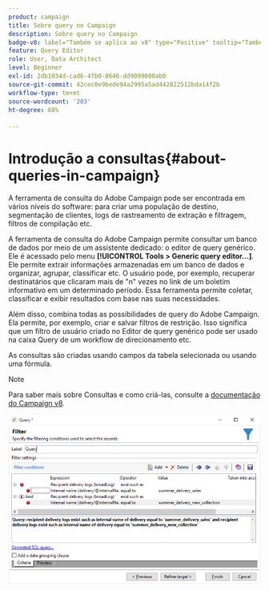 ```yaml
---
product: campaign
title: Sobre query no Campaign
description: Sobre query no Campaign
badge-v8: label="Também se aplica ao v8" type="Positive" tooltip="Também se aplica ao Campaign v8"
feature: Query Editor
role: User, Data Architect
level: Beginner
exl-id: 2db1034d-cad6-4fb0-8646-dd9099080ab0
source-git-commit: 42cec0e9bede94a2995a5ad442822512bda14f2b
workflow-type: tm+mt
source-wordcount: '203'
ht-degree: 88%

---
```


# Introdução a consultas{#about-queries-in-campaign}



A ferramenta de consulta do Adobe Campaign pode ser encontrada em vários níveis do software: para criar uma população de destino, segmentação de clientes, logs de rastreamento de extração e filtragem, filtros de compilação etc.

A ferramenta de consulta do Adobe Campaign permite consultar um banco de dados por meio de um assistente dedicado: o editor de query genérico. Ele é acessado pelo menu **[!UICONTROL Tools > Generic query editor...]**. Ele permite extrair informações armazenadas em um banco de dados e organizar, agrupar, classificar etc. O usuário pode, por exemplo, recuperar destinatários que clicaram mais de &quot;n&quot; vezes no link de um boletim informativo em um determinado período. Essa ferramenta permite coletar, classificar e exibir resultados com base nas suas necessidades.

Além disso, combina todas as possibilidades de query do Adobe Campaign. Ela permite, por exemplo, criar e salvar filtros de restrição. Isso significa que um filtro de usuário criado no Editor de query genérico pode ser usado na caixa Query de um workflow de direcionamento etc.

As consultas são criadas usando campos da tabela selecionada ou usando uma fórmula.

>[!NOTE]
>
>Para saber mais sobre Consultas e como criá-las, consulte a [documentação do Campaign v8](../../workflow/using/query.md).

![Captura de tela mostrando um exemplo de uma Consulta.](assets/query_recipients_4.png)
